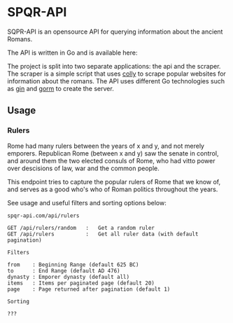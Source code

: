 # SPQR-API

SQPR-API is an opensource API for querying information about the ancient Romans.

The API is written in Go and is available here: <LINK>

The project is split into two separate applications: the api and the scraper. 
The scraper is a simple script that uses [colly](https://github.com/gocolly/colly) to scrape popular websites for 
information about the romans. The API uses different Go technologies such as [gin](https://github.com/gin-gonic/gin) 
and [gorm](https://github.com/go-gorm/gorm) to create the server. 

## Usage

### Rulers
Rome had many rulers between the years of x and y, and not merely emporers. 
Republican Rome (between x and y) saw the senate in control, and around 
them the two elected consuls of Rome, who had vitto power over descisions
of law, war and the common people. 

This endpoint tries to capture the popular rulers of Rome that we know of, 
and serves as a good who's who of Roman politics throughout the years. 

See usage and useful filters and sorting options below:

```
spqr-api.com/api/rulers

GET /api/rulers/random   :   Get a random ruler
GET /api/rulers          :   Get all ruler data (with default pagination)

Filters

from    : Beginning Range (default 625 BC)
to      : End Range (default AD 476)
dynasty : Emporer dynasty (default all)
items   : Items per paginated page (default 20)
page    : Page returned after pagination (default 1)

Sorting

???
```
